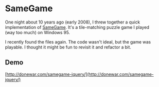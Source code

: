 # SameGame

One night about 10 years ago (early 2008), I threw together a quick implementation of <a href="https://en.wikipedia.org/wiki/SameGame" target="_blank">SameGame</a>. It's a tile-matching puzzle game I played (way too much) on Windows 95.

I recently found the files again. The code wasn't ideal, but the game was playable. I thought it might be fun to revisit it and refactor a bit.

## Demo

[http://donewar.com/samegame-jquery/](http://donewar.com/samegame-jquery/)
